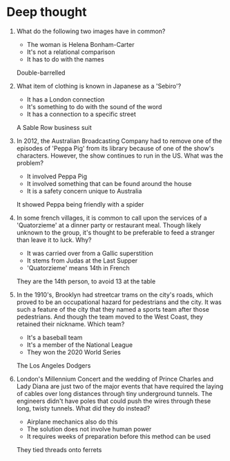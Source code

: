 # Deep thought

1. What do the following two images have in common?
    - The woman is Helena Bonham-Carter
    - It's not a relational comparison
    - It has to do with the names

    Double-barrelled

2. What item of clothing is known in Japanese as a 'Sebiro'?
    - It has a London connection
    - It's something to do with the sound of the word
    - It has a connection to a specific street

    A Sable Row business suit

3. In 2012, the Australian Broadcasting Company had to remove one of the
   episodes of 'Peppa Pig' from its library because of one of the show's
   characters. However, the show continues to run in the US. What was the
   problem?

    - It involved Peppa Pig
    - It involved something that can be found around the house
    - It is a safety concern unique to Australia

    It showed Peppa being friendly with a spider

4. In some french villages, it is common to call upon the services of a
   'Quatorzieme' at a dinner party or restaurant meal. Though likely unknown to
   the group, it's thought to be preferable to feed a stranger than leave it to
   luck. Why?

    - It was carried over from a Gallic superstition
    - It stems from Judas at the Last Supper
    - 'Quatorzieme' means 14th in French

    They are the 14th person, to avoid 13 at the table

5. In the 1910's, Brooklyn had streetcar trams on the city's roads, which
   proved to be an occupational hazard for pedestrians and the city. It was
   such a feature of the city that they named a sports team after those
   pedestrians. And though the team moved to the West Coast, they retained
   their nickname. Which team?

   - It's a baseball team
   - It's a member of the National League
   - They won the 2020 World Series

   The Los Angeles Dodgers

6. London's Millennium Concert and the wedding of Prince Charles and Lady Diana
   are just two of the major events that have required the laying of cables
   over long distances through tiny underground tunnels. The engineers didn't
   have poles that could push the wires through these long, twisty tunnels.
   What did they do instead?

   - Airplane mechanics also do this
   - The solution does not involve human power
   - It requires weeks of preparation before this method can be used

   They tied threads onto ferrets
